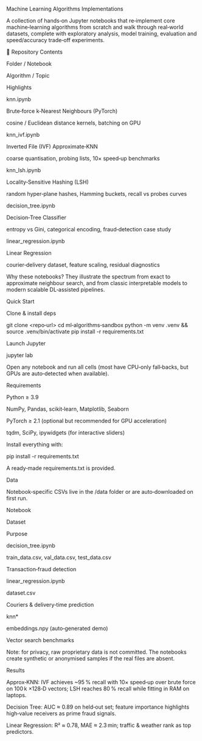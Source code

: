Machine Learning Algorithms Implementations

A collection of hands‑on Jupyter notebooks that re‑implement core machine‑learning algorithms from scratch and walk through real‑world datasets, complete with exploratory analysis, model training, evaluation and speed/accuracy trade‑off experiments.

📂 Repository Contents

Folder / Notebook

Algorithm / Topic

Highlights

knn.ipynb

Brute‑force k‑Nearest Neighbours (PyTorch)

cosine / Euclidean distance kernels, batching on GPU

knn_ivf.ipynb

Inverted File (IVF) Approximate‑KNN

coarse quantisation, probing lists,  10× speed‑up benchmarks

knn_lsh.ipynb

Locality‑Sensitive Hashing (LSH)

random hyper‑plane hashes, Hamming buckets, recall vs probes curves

decision_tree.ipynb

Decision‑Tree Classifier

entropy vs Gini, categorical encoding, fraud‑detection case study

linear_regression.ipynb

Linear Regression

courier‑delivery dataset, feature scaling, residual diagnostics

Why these notebooks?  They illustrate the spectrum from exact to approximate neighbour search, and from classic interpretable models to modern scalable DL‑assisted pipelines.

Quick Start

Clone & install deps

git clone <repo‑url>
cd ml‑algorithms‑sandbox
python -m venv .venv && source .venv/bin/activate
pip install -r requirements.txt

Launch Jupyter

jupyter lab

Open any notebook and run all cells (most have CPU‑only fall‑backs, but GPUs are auto‑detected when available).

Requirements

Python ≥ 3.9

NumPy, Pandas, scikit‑learn, Matplotlib, Seaborn

PyTorch ≥ 2.1 (optional but recommended for GPU acceleration)

tqdm, SciPy, ipywidgets (for interactive sliders)

Install everything with:

pip install -r requirements.txt

A ready‑made requirements.txt is provided.

Data

Notebook‑specific CSVs live in the /data folder or are auto‑downloaded on first run.

Notebook

Dataset

Purpose

decision_tree.ipynb

train_data.csv, val_data.csv, test_data.csv

Transaction‑fraud detection

linear_regression.ipynb

dataset.csv

Couriers & delivery‑time prediction

knn*

embeddings.npy (auto‑generated demo)

Vector search benchmarks

Note: for privacy, raw proprietary data is not committed. The notebooks create synthetic or anonymised samples if the real files are absent.

Results

Approx‑KNN: IVF achieves ~95 % recall with 10× speed‑up over brute force on 100 k ×128‑D vectors; LSH reaches 80 % recall while fitting in RAM on laptops.

Decision Tree: AUC ≈ 0.89 on held‑out set; feature importance highlights high‑value receivers as prime fraud signals.

Linear Regression: R² ≈ 0.78, MAE ≈ 2.3 min; traffic & weather rank as top predictors.
